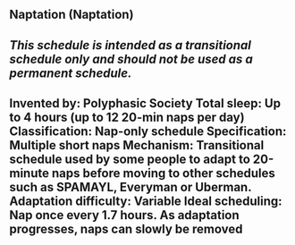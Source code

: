 Naptation (Naptation)
-----------------------------------------------
*This schedule is intended as a transitional schedule only and should not be used as a permanent schedule.*
-----------------------------------------------
**Invented by**: Polyphasic Society
**Total sleep**: Up to 4 hours (up to 12 20-min naps per day)
**Classification**: Nap-only schedule
**Specification**: Multiple short naps
**Mechanism**: Transitional schedule used by some people to adapt to 20-minute naps before moving to other schedules such as SPAMAYL, Everyman or Uberman.
**Adaptation difficulty**: Variable
**Ideal scheduling**: Nap once every 1.7 hours. As adaptation progresses, naps can slowly be removed
-----------------------------------------------
